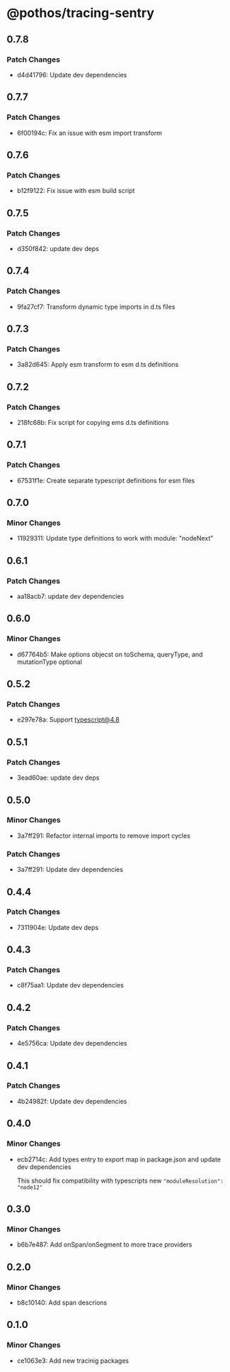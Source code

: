 # @pothos/tracing-sentry

## 0.7.8

### Patch Changes

- d4d41796: Update dev dependencies

## 0.7.7

### Patch Changes

- 6f00194c: Fix an issue with esm import transform

## 0.7.6

### Patch Changes

- b12f9122: Fix issue with esm build script

## 0.7.5

### Patch Changes

- d350f842: update dev deps

## 0.7.4

### Patch Changes

- 9fa27cf7: Transform dynamic type imports in d.ts files

## 0.7.3

### Patch Changes

- 3a82d645: Apply esm transform to esm d.ts definitions

## 0.7.2

### Patch Changes

- 218fc68b: Fix script for copying ems d.ts definitions

## 0.7.1

### Patch Changes

- 67531f1e: Create separate typescript definitions for esm files

## 0.7.0

### Minor Changes

- 11929311: Update type definitions to work with module: "nodeNext"

## 0.6.1

### Patch Changes

- aa18acb7: update dev dependencies

## 0.6.0

### Minor Changes

- d67764b5: Make options objecst on toSchema, queryType, and mutationType optional

## 0.5.2

### Patch Changes

- e297e78a: Support typescript@4.8

## 0.5.1

### Patch Changes

- 3ead60ae: update dev deps

## 0.5.0

### Minor Changes

- 3a7ff291: Refactor internal imports to remove import cycles

### Patch Changes

- 3a7ff291: Update dev dependencies

## 0.4.4

### Patch Changes

- 7311904e: Update dev deps

## 0.4.3

### Patch Changes

- c8f75aa1: Update dev dependencies

## 0.4.2

### Patch Changes

- 4e5756ca: Update dev dependencies

## 0.4.1

### Patch Changes

- 4b24982f: Update dev dependencies

## 0.4.0

### Minor Changes

- ecb2714c: Add types entry to export map in package.json and update dev dependencies

  This should fix compatibility with typescripts new `"moduleResolution": "node12"`

## 0.3.0

### Minor Changes

- b6b7e487: Add onSpan/onSegment to more trace providers

## 0.2.0

### Minor Changes

- b8c10140: Add span descrions

## 0.1.0

### Minor Changes

- ce1063e3: Add new tracinig packages
